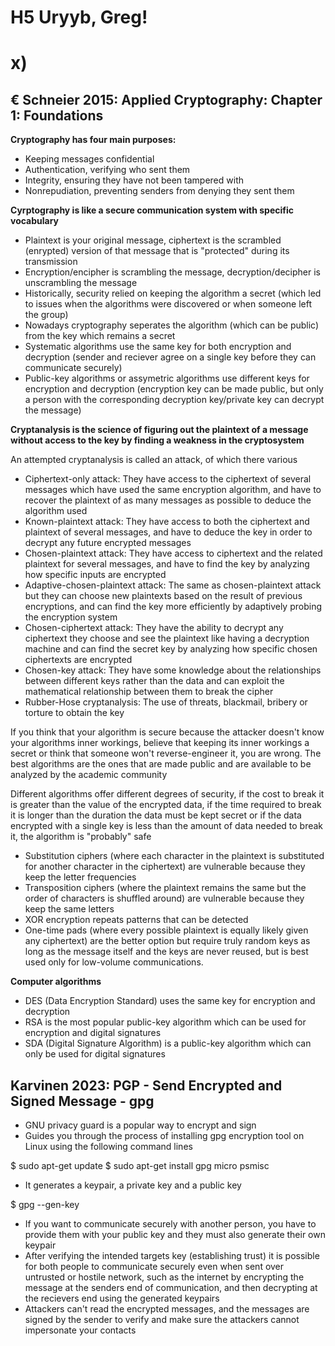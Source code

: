 # H5 Uryyb, Greg!

#  x) 

## € Schneier 2015: Applied Cryptography: Chapter 1: Foundations            

**Cryptography has four main purposes:**       
              
-  Keeping messages confidential     
-  Authentication, verifying who sent them      
-  Integrity, ensuring they have not been tampered with        
-  Nonrepudiation, preventing senders from denying they sent them       
               
**Cyrptography is like a secure communication system with specific vocabulary**        
-  Plaintext is your original message, ciphertext is the scrambled (enrypted) version of that message that is "protected" during its transmission
-  Encryption/encipher is scrambling the message, decryption/decipher is unscrambling the message
-  Historically, security relied on keeping the algorithm a secret (which led to issues when the algorithms were discovered or when someone left the group)
-  Nowadays cryptography seperates the algorithm (which can be public) from the key which remains a secret
-  Systematic algorithms use the same key for both encryption and decryption (sender and reciever agree on a single key before they can communicate securely)
-  Public-key algorithms or assymetric algorithms use different keys for encryption and decryption (encryption key can be made public, but only a person with the corresponding decryption key/private key can decrypt the message)       

**Cryptanalysis is the science of figuring out the plaintext of a message without access to the key by finding a weakness in the cryptosystem**   
        
An attempted cryptanalysis is called an attack, of which there various
-  Ciphertext-only attack:  They have access to the ciphertext of several messages which have used the same encryption algorithm, and have to recover the plaintext of as many messages as possible to deduce the algorithm used
-  Known-plaintext attack:  They have access to both the ciphertext and plaintext of several messages, and have to deduce the key in order to decrypt any future encrypted messages
-  Chosen-plaintext attack:  They have access to ciphertext and the related plaintext for several messages, and have to find the key by analyzing how specific inputs are encrypted
-  Adaptive-chosen-plaintext attack:  The same as chosen-plaintext attack but they can choose new plaintexts based on the result of previous encryptions, and can find the key more efficiently by adaptively probing the encryption system
-  Chosen-ciphertext attack:  They have the ability to decrypt any ciphertext they choose and see the plaintext like having a decryption machine and can find the secret key by analyzing how specific chosen ciphertexts are encrypted
-  Chosen-key attack:  They have some knowledge about the relationships between different keys rather than the data and can exploit the mathematical relationship between them to break the cipher
-  Rubber-Hose cryptanalysis:  The use of threats, blackmail, bribery or torture to obtain the key
     
If you think that your algorithm is secure because the attacker doesn't know your algorithms inner workings, believe that keeping its inner workings a secret or think that someone won't reverse-engineer it, you are wrong.  The best algorithms are the ones that are made public and are available to be analyzed by the academic community        

Different algorithms offer different degrees of security, if the cost to break it is greater than the value of the encrypted data, if the time required to break it is longer than the duration the data must be kept secret or if the data encrypted with a single key is less than the amount of data needed to break it, the algorithm is "probably" safe
      
-  Substitution ciphers (where each character in the plaintext is substituted for another character in the ciphertext) are vulnerable because they keep the letter frequencies
-  Transposition ciphers (where the plaintext remains the same but the order of characters is shuffled around) are vulnerable because they keep the same letters
-  XOR encryption repeats patterns that can be detected
-  One-time pads (where every possible plaintext is equally likely given any ciphertext) are the better option but require truly random keys as long as the message itself and the keys are never reused, but is best used only for low-volume communications.
          
**Computer algorithms**       
          
-  DES (Data Encryption Standard) uses the same key for encryption and decryption
-  RSA is the most popular public-key algorithm which can be used for encryption and digital signatures
-  SDA (Digital Signature Algorithm) is a public-key algorithm which can only be used for digital signatures
        
## Karvinen 2023: PGP - Send Encrypted and Signed Message - gpg        

-  GNU privacy guard is a popular way to encrypt and sign
-  Guides you through the process of installing gpg encryption tool on Linux using the following command lines     
                  
$ sudo apt-get update 
$ sudo apt-get install gpg micro psmisc

-  It generates a keypair, a private key and a public key          
          
$ gpg --gen-key
              
-  If you want to communicate securely with another person, you have to provide them with your public key and they must also generate their own keypair
-  After verifying the intended targets key (establishing trust) it is possible for both people to communicate securely even when sent over untrusted or hostile network, such as the internet by encrypting the message at the senders end of communication, and then decrypting at the recievers end using the generated keypairs
-  Attackers can't read the encrypted messages, and the messages are signed by the sender to verify and make sure the attackers cannot impersonate your contacts
